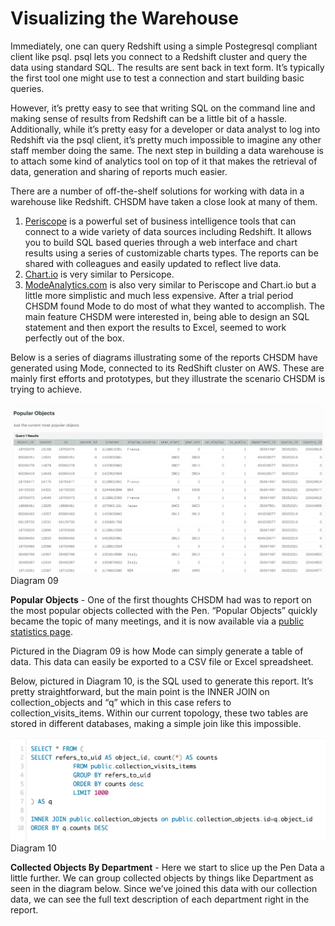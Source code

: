 # Visualizing the Warehouse

Immediately, one can query Redshift using a simple Postegresql compliant client like psql. psql lets you connect to a Redshift cluster and query the data using standard SQL. The results are sent back in text form. It’s typically the first tool one might use to test a connection and start building basic queries.

However, it’s pretty easy to see that writing SQL on the command line and making sense of results from Redshift can be a little bit of a hassle. Additionally, while it’s pretty easy for a developer or data analyst to log into Redshift via the psql client, it’s pretty much impossible to imagine any other staff member doing the same. The next step in building a data warehouse is to attach some kind of analytics tool on top of it that makes the retrieval of data, generation and sharing of reports much easier.

There are a number of off-the-shelf solutions for working with data in a warehouse like Redshift. CHSDM have taken a close look at many of them.

1. [Periscope](http://periscope.io) is a powerful set of business intelligence tools that can connect to a wide variety of data sources including Redshift. It allows you to build SQL based queries through a web interface and chart results using a series of customizable charts types. The reports can be shared with colleagues and easily updated to reflect live data.
2. [Chart.io](http://chart.io) is very similar to Persicope. 
3. [ModeAnalytics.com](http://modeanalytics.com) is also very similar to Periscope and Chart.io but a little more simplistic and much less expensive. After a trial period CHSDM found Mode to do most of what they wanted to accomplish. The main feature CHSDM were interested in, being able to design an SQL statement and then export the results to Excel, seemed to work perfectly out of the box.

Below is a series of diagrams illustrating some of the reports CHSDM have generated using Mode, connected to its RedShift cluster on AWS. These are mainly first efforts and prototypes, but they illustrate the scenario CHSDM is trying to achieve.

![Diagram 09](images/diagram-09.png)
Diagram 09

**Popular Objects** - One of the first thoughts CHSDM had was to report on the most popular objects collected with the Pen. “Popular Objects” quickly became the topic of many meetings, and it is now available via a [public statistics page](http://collection.cooperhewitt.org/stats).

Pictured in the Diagram 09 is how Mode can simply generate a table of data. This data can easily be exported to a CSV file or Excel spreadsheet.

Below, pictured in Diagram 10, is the SQL used to generate this report. It’s pretty straightforward, but the main point is the INNER JOIN on collection_objects and “q” which in this case refers to collection_visits_items. Within our current topology, these two tables are stored in different databases, making a simple join like this impossible.

![Diagram 10](images/diagram-10.png)
Diagram 10

**Collected Objects By Department** - Here we start to slice up the Pen Data a little further. We can group collected objects by things like Department as seen in the diagram below. Since we’ve joined this data with our collection data, we can see the full text description of each department right in the report.


